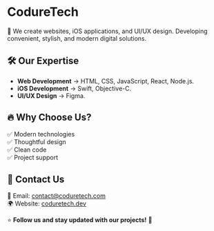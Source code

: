 # CodureTech

🚀 We create websites, iOS applications, and UI/UX design. Developing convenient, stylish, and modern digital solutions.

## 🛠️ Our Expertise

- **Web Development** → HTML, CSS, JavaScript, React, Node.js.
- **iOS Development** → Swift, Objective-C.
- **UI/UX Design** → Figma.

## 🔥 Why Choose Us?
✅ Modern technologies <br/>
✅ Thoughtful design  
✅ Clean code  
✅ Project support  

## 📩 Contact Us
📧 Email: [contact@coduretech.com](mailto:contact@coduretech.dev)  
🌍 Website: [coduretech.dev](https://coduretech.dev)  

⭐ **Follow us and stay updated with our projects!** 🚀
